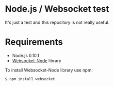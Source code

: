 Node.js / Websocket test
========================
It's just a test and this repository is not really useful.

Requirements
============

* Node.js 0.10.1
* [Websocket-Node][1] library

To install Websocket-Node library use npm:

    $ npm install websocket

[1]: https://github.com/Worlize/WebSocket-Node